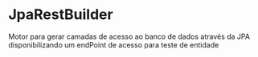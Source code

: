 # JpaRestBuilder
Motor para gerar camadas de acesso ao banco de dados através da JPA disponibilizando um endPoint de acesso para teste de entidade 
